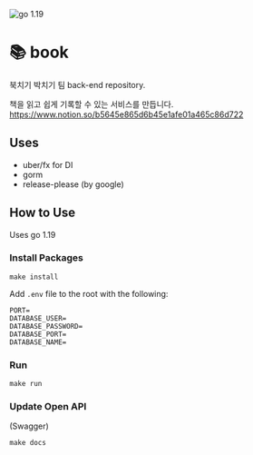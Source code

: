 ![go 1.19](https://img.shields.io/badge/golang-1.19-blue)

# 📚 book

북치기 박치기 팀 back-end repository.

책을 읽고 쉽게 기록할 수 있는 서비스를 만듭니다.
https://www.notion.so/b5645e865d6b45e1afe01a465c86d722

## Uses

- uber/fx for DI
- gorm
- release-please (by google)

## How to Use

Uses go 1.19

### Install Packages

```
make install
```

Add `.env` file to the root with the following:

```
PORT=
DATABASE_USER=
DATABASE_PASSWORD=
DATABASE_PORT=
DATABASE_NAME=
```

### Run

```
make run
```


### Update Open API
(Swagger)
```
make docs
```
